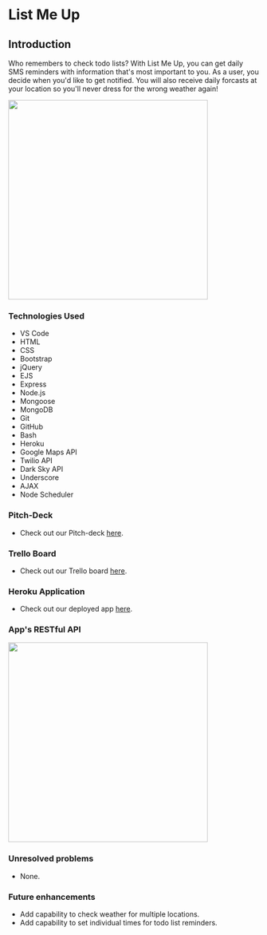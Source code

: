 # List Me Up

## Introduction
Who remembers to check todo lists? With List Me Up, you can get daily SMS reminders with information that's most important to you. As a user, you decide when you'd like to get notified. You will also receive daily forcasts at your location so you'll never dress for the wrong weather again! 

<img src="http://i.imgur.com/RkJveOo.png" width="400">

### Technologies Used
* VS Code 
* HTML
* CSS
* Bootstrap
* jQuery
* EJS
* Express
* Node.js
* Mongoose
* MongoDB
* Git
* GitHub
* Bash
* Heroku
* Google Maps API
* Twilio API
* Dark Sky API
* Underscore
* AJAX
* Node Scheduler 

### Pitch-Deck
* Check out our Pitch-deck [here](https://docs.google.com/presentation/d/1QNbQ3lkRhbV013fgFNjFkZNF4X4DaFGUxOZNWOJzQck/edit#slide=id.ge9090756a_1_58).

### Trello Board
* Check out our Trello board [here](https://trello.com/b/LLKOYOmm/list-me-up).

### Heroku Application
* Check out our deployed app [here](https://listmeup.herokuapp.com/).

### App's RESTful API
<img src="http://i.imgur.com/YIMYiDb.png" width="400">

### Unresolved problems
* None.

### Future enhancements
* Add capability to check weather for multiple locations.
* Add capability to set individual times for todo list reminders.